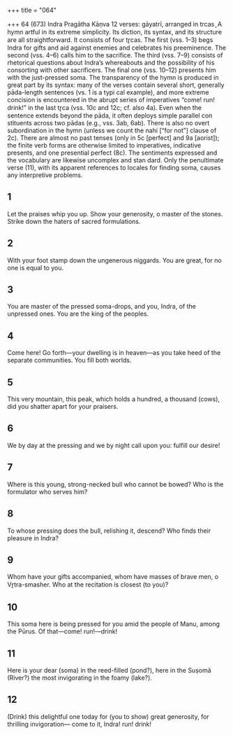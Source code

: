 +++
title = "064"

+++
64 (673) Indra
Pragātha Kāṇva
12 verses: gāyatrī, arranged in trcas ̥
A hymn artful in its extreme simplicity. Its diction, its syntax, and its structure  are all straightforward. It consists of four tr̥cas. The first (vss. 1–3) begs Indra for  gifts and aid against enemies and celebrates his preeminence. The second (vss. 4–6)  calls him to the sacrifice. The third (vss. 7–9) consists of rhetorical questions about  Indra’s whereabouts and the possibility of his consorting with other sacrificers. The  final one (vss. 10–12) presents him with the just-pressed soma.
The transparency of the hymn is produced in great part by its syntax: many of  the verses contain several short, generally pāda-length sentences (vs. 1 is a typi cal example), and more extreme concision is encountered in the abrupt series of  imperatives “come! run! drink!” in the last tr̥ca (vss. 10c and 12c; cf. also 4a). Even  when the sentence extends beyond the pāda, it often deploys simple parallel con stituents across two pādas (e.g., vss. 3ab, 6ab). There is also no overt subordination  in the hymn (unless we count the nahí [“for not”] clause of 2c). There are almost no  past tenses (only in 5c [perfect] and 9a [aorist]); the finite verb forms are otherwise  limited to imperatives, indicative presents, and one presential perfect (8c).
The sentiments expressed and the vocabulary are likewise uncomplex and stan dard. Only the penultimate verse (11), with its apparent references to locales for  finding soma, causes any interpretive problems.
## 1
Let the praises whip you up. Show your generosity, o master of the stones. Strike down the haters of sacred formulations.
## 2
With your foot stamp down the ungenerous niggards. You are great, for no one is equal to you.
## 3
You are master of the pressed soma-drops, and you, Indra, of the  unpressed ones.
You are the king of the peoples.
## 4
Come here! Go forth—your dwelling is in heaven—as you take heed of  the separate communities.
You fill both worlds.
## 5
This very mountain, this peak, which holds a hundred, a
thousand (cows),
did you shatter apart for your praisers.
## 6
We by day at the pressing and we by night call upon you:
fulfill our desire!
## 7
Where is this young, strong-necked bull who cannot be bowed?
Who is the formulator who serves him?
## 8
To whose pressing does the bull, relishing it, descend?
Who finds their pleasure in Indra?

## 9
Whom have your gifts accompanied, whom have masses of brave men, o  Vr̥tra-smasher.
Who at the recitation is closest (to you)?
## 10
This soma here is being pressed for you amid the people of Manu,  among the Pūrus.
Of that—come! run!—drink!
## 11
Here is your dear (soma) in the reed-filled (pond?), here in the Suṣomā (River?)
the most invigorating in the foamy (lake?).
## 12
(Drink) this delightful one today for (you to show) great generosity, for  thrilling invigoration—
come to it, Indra! run! drink!